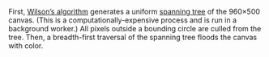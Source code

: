 First, [Wilson’s algorithm](/mbostock/11357811) generates a uniform [spanning tree](http://en.wikipedia.org/wiki/Spanning_tree) of the 960×500 canvas. (This is a computationally-expensive process and is run in a background worker.) All pixels outside a bounding circle are culled from the tree. Then, a breadth-first traversal of the spanning tree floods the canvas with color.